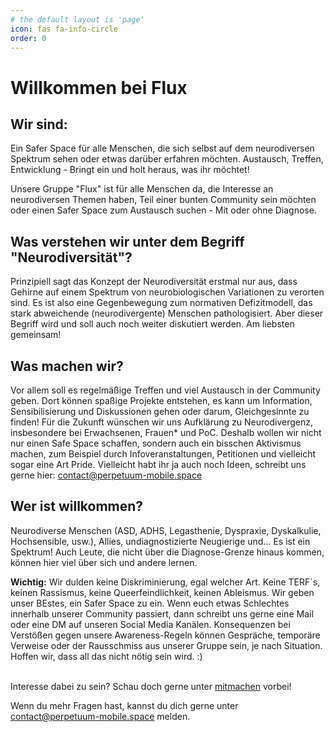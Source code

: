 ```yaml
---
# the default layout is 'page'
icon: fas fa-info-circle
order: 0
---
```


# Willkommen bei Flux

## Wir sind:

Ein Safer Space für alle Menschen, die sich selbst auf dem neurodiversen Spektrum sehen oder etwas darüber erfahren möchten.
Austausch, Treffen, Entwicklung - Bringt ein und holt heraus, was ihr möchtet!

Unsere Gruppe "Flux" ist für alle Menschen da, die Interesse an neurodiversen Themen haben, Teil einer bunten Community sein möchten oder einen Safer Space zum Austausch suchen - Mit oder ohne Diagnose.

## Was verstehen wir unter dem Begriff "Neurodiversität"?

Prinzipiell sagt das Konzept der Neurodiversität erstmal nur aus, dass Gehirne auf einem Spektrum von neurobiologischen Variationen zu verorten sind. Es ist also eine Gegenbewegung zum normativen Defizitmodell, das stark abweichende (neurodivergente) Menschen pathologisiert. Aber dieser Begriff wird und soll auch noch weiter diskutiert werden. Am liebsten gemeinsam!

## Was machen wir?

Vor allem soll es regelmäßige Treffen und viel Austausch in der Community geben. Dort können spaßige Projekte entstehen, es kann um Information, Sensibilisierung und Diskussionen gehen oder darum, Gleichgesinnte zu finden!
Für die Zukunft wünschen wir uns
Aufklärung zu Neurodivergenz, insbesondere bei Erwachsenen, Frauen* und PoC. Deshalb wollen wir nicht nur einen Safe Space schaffen, sondern auch ein bisschen Aktivismus machen, zum Beispiel durch Infoveranstaltungen, Petitionen und vielleicht sogar eine Art Pride. 
Vielleicht habt ihr ja auch noch Ideen, schreibt uns gerne hier:
[contact@perpetuum-mobile.space](mailto:contact@perpetuum-mobile.space)

## Wer ist willkommen?

Neurodiverse Menschen (ASD, ADHS, Legasthenie, Dyspraxie, Dyskalkulie, Hochsensible, usw.), Allies, undiagnostizierte Neugierige und...
Es ist ein Spektrum! Auch Leute, die nicht über die Diagnose-Grenze hinaus kommen, können hier viel über sich und andere lernen.

**Wichtig:** Wir dulden keine Diskriminierung, egal welcher Art. Keine TERF´s, keinen Rassismus, keine Queerfeindlichkeit, keinen Ableismus. Wir geben unser BEstes, ein Safer Space zu ein. Wenn euch etwas Schlechtes innerhalb unserer Community passiert, dann schreibt uns gerne eine Mail oder eine DM auf unseren Social Media Kanälen. Konsequenzen bei Verstößen gegen unsere Awareness-Regeln können Gespräche, temporäre Verweise oder der Rausschmiss aus unserer Gruppe sein, je nach Situation.
Hoffen wir, dass all das nicht nötig sein wird. :)

<br>
Interesse dabei zu sein? Schau doch gerne unter <a href='/mitmachen'>mitmachen</a> vorbei!


Wenn du mehr Fragen hast, kannst du dich gerne unter
<a href="mailto:contact@perpetuum-mobile.space">contact@perpetuum-mobile.space</a>
melden.
